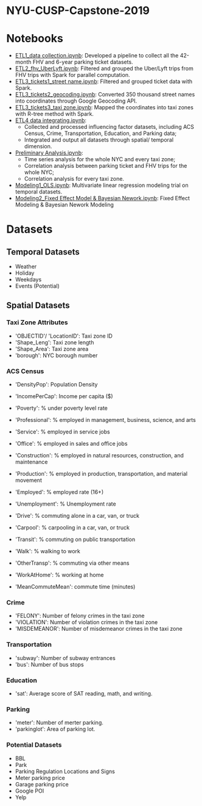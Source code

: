 # NYU-CUSP-Capstone-2019

# Notebooks
- [ETL1_data collection.ipynb](https://github.com/uberlyftparkingviolation/NYU-CUSP-Capstone-2019/blob/master/ETL1_data%20collection.ipynb): Developed a pipeline to collect all the 42-month FHV and 6-year parking ticket datasets.
- [ETL2_fhv_UberLyft.ipynb](https://github.com/uberlyftparkingviolation/NYU-CUSP-Capstone-2019/blob/master/ETL2_fhv_UberLyft.ipynb): Filtered and grouped the Uber/Lyft trips from FHV trips with Spark for parallel computation.
- [ETL3_tickets1_street name.ipynb](https://github.com/uberlyftparkingviolation/NYU-CUSP-Capstone-2019/blob/master/ETL3_tickets1_street%20name.ipynb): Filtered and grouped ticket data with Spark.
- [ETL3_tickets2_geocoding.ipynb](https://github.com/uberlyftparkingviolation/NYU-CUSP-Capstone-2019/blob/master/ETL3_tickets2_geocoding.ipynb): Converted 350 thousand street names into coordinates through Google Geocoding API.
- [ETL3_tickets3_taxi zone.ipynb](https://github.com/uberlyftparkingviolation/NYU-CUSP-Capstone-2019/blob/master/ETL3_tickets3_taxi%20zone.ipynb): Mapped the coordinates into taxi zones with R-tree method with Spark.
- [ETL4 data integrating.ipynb](https://github.com/uberlyftparkingviolation/NYU-CUSP-Capstone-2019/blob/master/ETL4%20data%20integrating.ipynb):
  - Collected and processed influencing factor datasets, including ACS Census, Crime, Transportation, Education, and Parking data;
  - Integrated and output all datasets through spatial/ temporal dimension.
- [Preliminary Analysis.ipynb](https://github.com/uberlyftparkingviolation/NYU-CUSP-Capstone-2019/blob/master/Preliminary%20Analysis.ipynb):
  - Time series analysis for the whole NYC and every taxi zone;
  - Correlation analysis between parking ticket and FHV trips for the whole NYC;
  -  Correlation analysis for every taxi zone.
- [Modeling1_OLS.ipynb](https://github.com/uberlyftparkingviolation/NYU-CUSP-Capstone-2019/blob/master/Modeling1_OLS.ipynb): Multivariate linear regression modeling trial on temporal datasets.
- [Modeling2_Fixed Effect Model & Bayesian Nework.ipynb](https://github.com/uberlyftparkingviolation/NYU-CUSP-Capstone-2019/blob/master/Modeling2_Fixed%20Effect%20Model%20%26%20Bayesian%20Nework.ipynb): Fixed Effect Modeling & Bayesian Nework Modeling

# Datasets
## Temporal Datasets
- Weather
- Holiday
- Weekdays
- Events (Potential)

## Spatial Datasets
### Taxi Zone Attributes
- 'OBJECTID'/ 'LocationID': Taxi zone ID
- 'Shape_Leng': Taxi zone length
- 'Shape_Area': Taxi zone area
- 'borough': NYC borough number

### ACS Census
- 'DensityPop': Population Density
- 'IncomePerCap': Income per capita ($)
- 'Poverty': % under poverty level rate
- 'Professional': % employed in management, business, science, and arts
- 'Service': % employed in service jobs
- 'Office': % employed in sales and office jobs
- 'Construction': % employed in natural resources, construction, and maintenance
- 'Production': % employed in production, transportation, and material movement
- 'Employed': % employed rate (16+)
- 'Unemployment': % Unemployment rate

- 'Drive': % commuting alone in a car, van, or truck
- 'Carpool': % carpooling in a car, van, or truck
- 'Transit': % commuting on public transportation
- 'Walk': % walking to work
- 'OtherTransp': % commuting via other means
- 'WorkAtHome': % working at home
- 'MeanCommuteMean': commute time (minutes)

### Crime
- 'FELONY': Number of felony crimes in the taxi zone
- 'VIOLATION': Number of violation crimes in the taxi zone
- 'MISDEMEANOR': Number of misdemeanor crimes in the taxi zone

### Transportation
- 'subway': Number of subway entrances
- 'bus': Number of bus stops

### Education
- 'sat': Average score of SAT reading, math, and writing.

### Parking
- 'meter': Number of merter parking.
- 'parkinglot': Area of parking lot.

### Potential Datasets
- BBL
- Park
- Parking Regulation Locations and Signs
- Meter parking price
- Garage parking price
- Google POI
- Yelp
